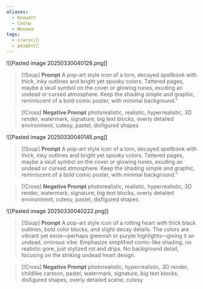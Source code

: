 ```yaml
---
aliases:
  - Концепт
  - Слоты
  - Иконка
tags:
  - статус/🌿
  - раздел/💅
---
```


![[Pasted image 20250330040128.png]]
> [!Soup] **Prompt** 
> A pop-art style icon of a torn, decayed spellbook with thick, inky outlines and bright yet spooky colors. Tattered pages, maybe a skull symbol on the cover or glowing runes, exuding an undead or cursed atmosphere. Keep the shading simple and graphic, reminiscent of a bold comic poster, with minimal background."

> [!Cross] **Negative Prompt** 
> photorealistic, realistic, hyperrealistic, 3D render, watermark, signature, big text blocks, overly detailed environment, cutesy, pastel, disfigured shapes

![[Pasted image 20250330040145.png]]
> [!Soup] **Prompt** 
> A pop-art style icon of a torn, decayed spellbook with thick, inky outlines and bright yet spooky colors. Tattered pages, maybe a skull symbol on the cover or glowing runes, exuding an undead or cursed atmosphere. Keep the shading simple and graphic, reminiscent of a bold comic poster, with minimal background."

> [!Cross] **Negative Prompt** 
> photorealistic, realistic, hyperrealistic, 3D render, watermark, signature, big text blocks, overly detailed environment, cutesy, pastel, disfigured shapes 

![[Pasted image 20250330040222.png]]
> [!Soup] **Prompt** 
> A pop-art style icon of a rotting heart with thick black outlines, bold color blocks, and slight decay details. The colors are vibrant yet eerie—perhaps greenish or purple highlights—giving it an undead, ominous vibe. Emphasize simplified comic-like shading, no realistic gore, just stylized rot and drips. No background detail, focusing on the striking undead heart design.

> [!Cross] **Negative Prompt** 
> photorealistic, hyperrealistic, 3D render, childlike cartoon, pastel, watermark, signature, big text blocks, disfigured shapes, overly detailed scene, cutesy